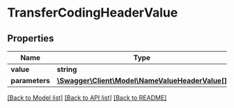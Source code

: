 # TransferCodingHeaderValue

## Properties
Name | Type | Description | Notes
------------ | ------------- | ------------- | -------------
**value** | **string** |  | [optional] 
**parameters** | [**\Swagger\Client\Model\NameValueHeaderValue[]**](NameValueHeaderValue.md) |  | [optional] 

[[Back to Model list]](../README.md#documentation-for-models) [[Back to API list]](../README.md#documentation-for-api-endpoints) [[Back to README]](../README.md)


